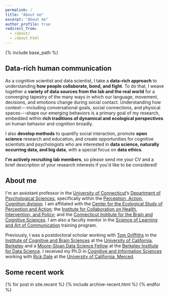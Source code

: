```yaml
---
permalink: /
title: "About me"
excerpt: "About me"
author_profile: true
redirect_from:
  - /about/
  - /about.html
---
```


{% include base_path %}

## Data-rich human communication

As a cognitive scientist and data scientist, I take a **data-rich approach** to
understanding **how people collaborate, bond, and fight**. To do that, I
weave together a **variety of data sources from the lab and the real world**
for a converging tapestry of the many ways in which our language, movement,
decisions, and emotions change during social contact. Understanding how
context---including conversational goals, social connections, and physical
spaces---shape our emerging behaviors is a primary goal of my research, embedded
within **rich traditions of dynamical and ecological perspectives** on human
behavior and cognition broadly.

I also **develop methods** to quantify social interaction,
promote **open science** research and education, and
create opportunities for cognitive scientists and psychologists who are
interested in **data science, naturally occurring data, and big data**,
with a special focus on **data ethics**.

**I'm actively recruiting lab members**, so please send me your CV and a brief
description of your research interests if you'd like to be considered!

## About me

I'm an assistant professor in the
[University of Connecticut](https://uconn.edu/)’s
[Department of Psychological Sciences](https://psych.uconn.edu/), specifically
 within the
[Perception, Action, Cognition division](https://psych.uconn.edu/perception-action-cognition-division/).
I am affiliated with
the [Center for the Ecological Study of Perception and Action](https://cespa.uconn.edu/);
the [Institute for Collaboration on Health, Intervention, and Policy](https://chip.uconn.edu/);
and the [Connecticut Institute for the Brain and Cognitive Sciences](https://ibacs.uconn.edu/).
I am also a faculty mentor in the
[Science of Learning and Art of Communication](https://slac.uconn.edu/) training
program.

Previously, I was a postdoctoral scholar working with
[Tom Griffiths](http://cocosci.berkeley.edu/tom/) in the
[Institute of Cognitive and Brain Sciences](http://icbs.berkeley.edu/)
at the [University of California, Berkeley](http://www.berkeley.edu/)
and a [Moore-Sloan Data Science Fellow](http://msdse.org/)
at the [Berkeley Institute for Data Science](http://bids.berkeley.edu/). I
received my Ph.D in
[Cognitive and Information Sciences](http://cogsci.ucmerced.edu/) working with
[Rick Dale](http://co-mind.org/rick/) at the
[University of California, Merced](https://www.ucmerced.edu/).

## Some recent work

{% for post in site.recent %}
  {% include archive-recent.html %}
{% endfor %}
